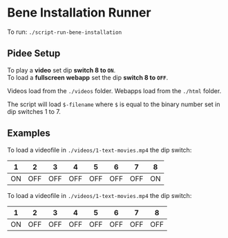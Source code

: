 # Bene Installation Runner

To run: `./script-run-bene-installation`

## Pidee Setup

To play a __video__ set dip __switch 8 to `ON`__.  
To load a __fullscreen webapp__ set the dip __switch 8 to `OFF`__.

Videos load from the `./videos` folder. Webapps load from the `./html` folder.

The script will load `$-filename` where `$` is equal to the binary number set in dip switches 1 to 7.

## Examples

To load a videofile in `./videos/1-text-movies.mp4` the dip switch:

 |1|2|3|4|5|6|7|8|
 |---|---|---|---|---|---|---|---|
 |ON|OFF|OFF|OFF|OFF|OFF|OFF|ON|

To load a videofile in `./videos/1-text-movies.mp4` the dip switch:

 |1|2|3|4|5|6|7|8|
 |---|---|---|---|---|---|---|---|
 |ON|OFF|OFF|OFF|OFF|OFF|OFF|OFF|

